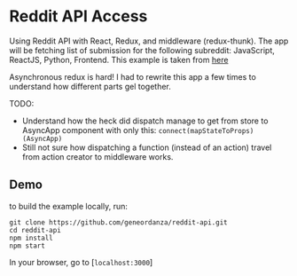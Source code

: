 Reddit API Access
=================

Using Reddit API with React, Redux, and middleware (redux-thunk). The app will
be fetching list of submission for the following subreddit: JavaScript, ReactJS,
Python, Frontend.  This example is taken from
[here](https://redux.js.org/advanced/example-reddit-api)

Asynchronous redux is hard! I had to rewrite this app a few times to understand
how different parts gel together.

TODO:
- Understand how the heck did dispatch manage to get from store to
  AsyncApp component with only this: ```connect(mapStateToProps)(AsyncApp)```
- Still not sure how dispatching a function (instead of an action) travel from
  action creator to middleware works. 

## Demo
to build the example locally, run:

```
git clone https://github.com/geneordanza/reddit-api.git
cd reddit-api
npm install
npm start
```

In your browser, go to [`localhost:3000`]

